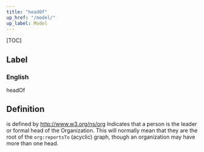 ```yaml
---
title: "headOf"
up_href: "/model/"
up_label: Model
---
```


[TOC]

## Label

### English
headOf


## Definition
is defined by http://www.w3.org/ns/org Indicates that a person is the leader or formal head of the Organization. This will normally mean that they are the root of the `org:reportsTo` (acyclic) graph, though an organization may have more than one head. 


    
